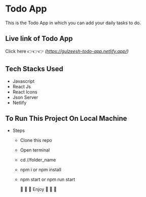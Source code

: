 # Todo App
This is the Todo App in which you can add your daily tasks to do.

## Live link of Todo App
Click here :point_right::point_right::point_right: _(https://gulzeesh-todo-app.netlify.app/)_

## Tech Stacks Used
* Javascript
* React Js
* React Icons
* Json Server
* Netlify

## To Run This Project On Local Machine
* Steps
  * Clone this repo
  * Open terminal
  * cd //folder_name
  * npm i or npm install
  * npm start or npm run start

	:star_struck:	:star_struck:	:star_struck: Enjoy :star_struck:	:star_struck:	:star_struck:
